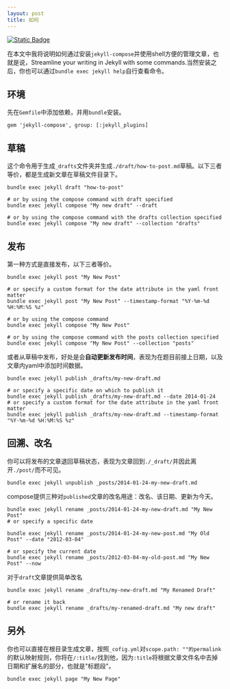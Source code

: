 ```yaml
---
layout: post
title: 如何
---
```

[![Static Badge](https://img.shields.io/badge/Jekyll-Compose-55acee)](https://github.com/jekyll/jekyll-compose)



在本文中我将说明如何通过安装`jekyll-compose`并使用shell方便的管理文章，也就是说，Streamline your writing in Jekyll with some commands.当然安装之后，你也可以通过`bundle exec jekyll help`自行查看命令。

## 环境
先在`Gemfile`中添加依赖，并用`bundle`安装。
```shell
gem 'jekyll-compose', group: [:jekyll_plugins]
```

## 草稿
这个命令用于生成`_drafts`文件夹并生成`./draft/how-to-post.md`草稿。以下三者等价，都是生成新文章在草稿文件目录下。
```shell
bundle exec jekyll draft "how-to-post"

# or by using the compose command with draft specified
bundle exec jekyll compose "My new draft" --draft

# or by using the compose command with the drafts collection specified
bundle exec jekyll compose "My new draft" --collection "drafts"

```

## 发布
第一种方式是直接发布，以下三者等价。
```shell
bundle exec jekyll post "My New Post"

# or specify a custom format for the date attribute in the yaml front matter
bundle exec jekyll post "My New Post" --timestamp-format "%Y-%m-%d %H:%M:%S %z"

# or by using the compose command
bundle exec jekyll compose "My New Post"

# or by using the compose command with the posts collection specified
bundle exec jekyll compose "My New Post" --collection "posts"
```
或者从草稿中发布，好处是会**自动更新发布时间**，表现为在题目前接上日期，以及文章内yaml中添加时间数据。
```shell
bundle exec jekyll publish _drafts/my-new-draft.md

# or specify a specific date on which to publish it
bundle exec jekyll publish _drafts/my-new-draft.md --date 2014-01-24
# or specify a custom format for the date attribute in the yaml front matter
bundle exec jekyll publish _drafts/my-new-draft.md --timestamp-format "%Y-%m-%d %H:%M:%S %z"
```
## 回溯、改名
你可以将发布的文章退回草稿状态，表现为文章回到`./_draft/`并因此离开`./post/`而不可见。
```shell
bundle exec jekyll unpublish _posts/2014-01-24-my-new-draft.md
```
compose提供三种对`published`文章的改名用途：改名、该日期、更新为今天。
```shell
bundle exec jekyll rename _posts/2014-01-24-my-new-draft.md "My New Post"
# or specify a specific date

bundle exec jekyll rename _posts/2014-01-24-my-new-post.md "My Old Post" --date "2012-03-04"

# or specify the current date
bundle exec jekyll rename _posts/2012-03-04-my-old-post.md "My New Post" --now

```
对于`draft`文章提供简单改名
```shell
bundle exec jekyll rename _drafts/my-new-draft.md "My Renamed Draft"

# or rename it back
bundle exec jekyll rename _drafts/my-renamed-draft.md "My new draft"
```

## 另外
你也可以直接在根目录生成文章，按照`_cofig.yml`对`scope.path: ""的permalink`的默认映射规则，你将在`/:title/`找到他，因为`:title`将根据文章文件名中去掉日期和扩展名的部分，也就是"标题段"。
```shell
bundle exec jekyll page "My New Page" 
```